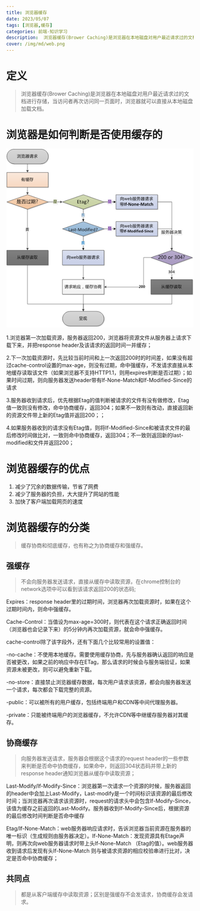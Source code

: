 ```yaml
---
title: 浏览器缓存
date: 2023/05/07
tags: [浏览器,缓存]
categories: 前端-知识学习
description:  浏览器缓存(Brower Caching)是浏览器在本地磁盘对用户最近请求过的文档进行存储，当访问者再次访问同一页面时，浏览器就可以直接从本地磁盘加载文档。
cover: /img/md/web.png
---
```


# 定义
>浏览器缓存(Brower Caching)是浏览器在本地磁盘对用户最近请求过的文档进行存储，当访问者再次访问同一页面时，浏览器就可以直接从本地磁盘加载文档。

# 浏览器是如何判断是否使用缓存的
![缓存机制](/img/md/pictures/6038331-613485beb848e6a0.png)

1.浏览器第一次加载资源，服务器返回200，浏览器将资源文件从服务器上请求下载下来，并把response header及该请求的返回时间一并缓存；

2.下一次加载资源时，先比较当前时间和上一次返回200时的时间差，如果没有超过cache-control设置的max-age，则没有过期，命中强缓存，不发请求直接从本地缓存读取该文件（如果浏览器不支持HTTP1.1，则用expires判断是否过期）；如果时间过期，则向服务器发送header带有If-None-Match和If-Modified-Since的请求

3.服务器收到请求后，优先根据Etag的值判断被请求的文件有没有做修改，Etag值一致则没有修改，命中协商缓存，返回304；如果不一致则有改动，直接返回新的资源文件带上新的Etag值并返回200；；

4.如果服务器收到的请求没有Etag值，则将If-Modified-Since和被请求文件的最后修改时间做比对，一致则命中协商缓存，返回304；不一致则返回新的last-modified和文件并返回200；

# 浏览器缓存的优点
1. 减少了冗余的数据传输，节省了网费
2. 减少了服务器的负担，大大提升了网站的性能
3. 加快了客户端加载网页的速度

# 浏览器缓存的分类
> 缓存协商和彻底缓存，也有称之为协商缓存和强缓存。

## 强缓存
>不会向服务器发送请求，直接从缓存中读取资源，在chrome控制台的network选项中可以看到该请求返回200的状态码;

Expires：response header里的过期时间，浏览器再次加载资源时，如果在这个过期时间内，则命中强缓存。

Cache-Control：当值设为max-age=300时，则代表在这个请求正确返回时间（浏览器也会记录下来）的5分钟内再次加载资源，就会命中强缓存。

cache-control除了该字段外，还有下面几个比较常用的设置值：

-no-cache：不使用本地缓存。需要使用缓存协商，先与服务器确认返回的响应是否被更改，如果之前的响应中存在ETag，那么请求的时候会与服务端验证，如果资源未被更改，则可以避免重新下载。

-no-store：直接禁止浏览器缓存数据，每次用户请求该资源，都会向服务器发送一个请求，每次都会下载完整的资源。

-public：可以被所有的用户缓存，包括终端用户和CDN等中间代理服务器。

-private：只能被终端用户的浏览器缓存，不允许CDN等中继缓存服务器对其缓存。

## 协商缓存
>向服务器发送请求，服务器会根据这个请求的request header的一些参数来判断是否命中协商缓存，如果命中，则返回304状态码并带上新的response header通知浏览器从缓存中读取资源；

Last-Modify/If-Modify-Since：浏览器第一次请求一个资源的时候，服务器返回的header中会加上Last-Modify，Last-modify是一个时间标识该资源的最后修改时间；当浏览器再次请求该资源时，request的请求头中会包含If-Modify-Since，该值为缓存之前返回的Last-Modify。服务器收到If-Modify-Since后，根据资源的最后修改时间判断是否命中缓存

Etag/If-None-Match：web服务器响应请求时，告诉浏览器当前资源在服务器的唯一标识（生成规则由服务器决定）。If-None-Match：发现资源具有Etage声明，则再次向web服务器请求时带上头If-None-Match （Etag的值）。web服务器收到请求后发现有头If-None-Match 则与被请求资源的相应校验串进行比对，决定是否命中协商缓存；

## 共同点
>都是从客户端缓存中读取资源；区别是强缓存不会发请求，协商缓存会发请求。